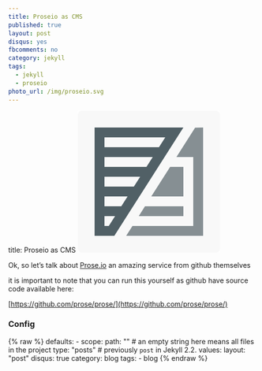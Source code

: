 ```yaml
---
title: Proseio as CMS
published: true
layout: post
disqus: yes
fbcomments: no
category: jekyll
tags: 
  - jekyll
  - proseio
photo_url: /img/proseio.svg
---
```


title: Proseio as CMS
![](/img/proseio.svg)

Ok, so let’s talk about [Prose.io](http://prose.io/) an amazing service from github themselves

it is important to note that you can run this yourself as github have source code available here:

[https://github.com/prose/prose/](https://github.com/prose/prose/)

### Config
{% raw  %}
    defaults:
      -
        scope:
          path: "" # an empty string here means all files in the project
          type: "posts" # previously `post` in Jekyll 2.2.
        values:
          layout: "post"
          disqus: true
          category: blog
          tags:
            - blog
{% endraw  %}
